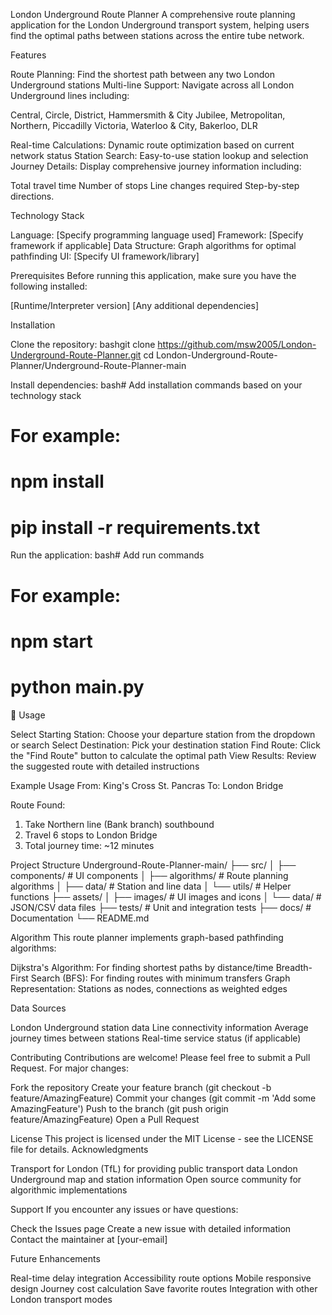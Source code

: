 London Underground Route Planner
A comprehensive route planning application for the London Underground transport system, helping users find the optimal paths between stations across the entire tube network.

Features

Route Planning: Find the shortest path between any two London Underground stations
Multi-line Support: Navigate across all London Underground lines including:

Central, Circle, District, Hammersmith & City
Jubilee, Metropolitan, Northern, Piccadilly
Victoria, Waterloo & City, Bakerloo, DLR


Real-time Calculations: Dynamic route optimization based on current network status
Station Search: Easy-to-use station lookup and selection
Journey Details: Display comprehensive journey information including:

Total travel time
Number of stops
Line changes required
Step-by-step directions.



Technology Stack

Language: [Specify programming language used]
Framework: [Specify framework if applicable]
Data Structure: Graph algorithms for optimal pathfinding
UI: [Specify UI framework/library]

Prerequisites
Before running this application, make sure you have the following installed:

[Runtime/Interpreter version]
[Any additional dependencies]

Installation

Clone the repository:
bashgit clone https://github.com/msw2005/London-Underground-Route-Planner.git
cd London-Underground-Route-Planner/Underground-Route-Planner-main

Install dependencies:
bash# Add installation commands based on your technology stack
# For example:
# npm install
# pip install -r requirements.txt

Run the application:
bash# Add run commands
# For example:
# npm start
# python main.py


📖 Usage

Select Starting Station: Choose your departure station from the dropdown or search
Select Destination: Pick your destination station
Find Route: Click the "Find Route" button to calculate the optimal path
View Results: Review the suggested route with detailed instructions

Example Usage
From: King's Cross St. Pancras
To: London Bridge

Route Found:
1. Take Northern line (Bank branch) southbound
2. Travel 6 stops to London Bridge
3. Total journey time: ~12 minutes

Project Structure
Underground-Route-Planner-main/
├── src/
│   ├── components/          # UI components
│   ├── algorithms/          # Route planning algorithms
│   ├── data/               # Station and line data
│   └── utils/              # Helper functions
├── assets/
│   ├── images/             # UI images and icons
│   └── data/               # JSON/CSV data files
├── tests/                  # Unit and integration tests
├── docs/                   # Documentation
└── README.md

Algorithm
This route planner implements graph-based pathfinding algorithms:

Dijkstra's Algorithm: For finding shortest paths by distance/time
Breadth-First Search (BFS): For finding routes with minimum transfers
Graph Representation: Stations as nodes, connections as weighted edges

Data Sources

London Underground station data
Line connectivity information
Average journey times between stations
Real-time service status (if applicable)

Contributing
Contributions are welcome! Please feel free to submit a Pull Request. For major changes:

Fork the repository
Create your feature branch (git checkout -b feature/AmazingFeature)
Commit your changes (git commit -m 'Add some AmazingFeature')
Push to the branch (git push origin feature/AmazingFeature)
Open a Pull Request

License
This project is licensed under the MIT License - see the LICENSE file for details.
 Acknowledgments

Transport for London (TfL) for providing public transport data
London Underground map and station information
Open source community for algorithmic implementations

Support
If you encounter any issues or have questions:

Check the Issues page
Create a new issue with detailed information
Contact the maintainer at [your-email]

Future Enhancements

 Real-time delay integration
 Accessibility route options
 Mobile responsive design
 Journey cost calculation
 Save favorite routes
 Integration with other London transport modes


